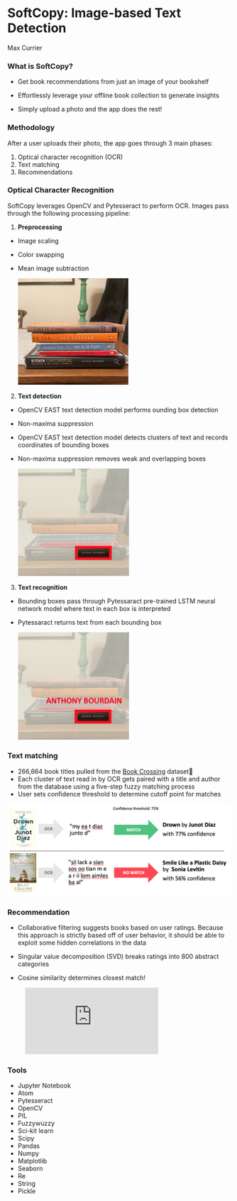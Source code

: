 # SoftCopy: Image-based Text Detection

Max Currier

### What is SoftCopy?

* Get book recommendations from just an image of your bookshelf

* Effortlessly leverage your offline book collection to generate insights

* Simply upload a photo and the app does the rest!

### Methodology
After a user uploads their photo, the app goes through 3 main phases:

1. Optical character recognition (OCR)
2. Text matching
3. Recommendations

### Optical Character Recognition

SoftCopy leverages OpenCV and Pytesseract to perform OCR. Images pass through the following processing pipeline:

1. **Preprocessing**
  * Image scaling

  * Color swapping

  * Mean image subtraction

    <img src="viz/text_match_1.png" alt="OCR step 1" width="250"/>


2. **Text detection**
 * OpenCV EAST text detection model performs ounding box detection
 * Non-maxima suppression
  * OpenCV EAST text detection model detects clusters of text and records coordinates of bounding boxes

  * Non-maxima suppression removes weak and overlapping boxes

    <img src="viz/text_match_2.png" alt="OCR step 2" width="250"/>


3. **Text recognition**
  * Bounding boxes pass through Pytessaract pre-trained LSTM neural network model where text in each box is interpreted

  * Pytessaract returns text from each bounding box

    <img src="viz/text_match_3.png" alt="OCR step 3" width="250"/>

### Text matching


  * 266,664 book titles pulled from the [Book Crossing](http://www2.informatik.uni-freiburg.de/~cziegler/BX/) dataset
  * Each cluster of text read in by OCR gets paired with a title and author from the database using a five-step fuzzy matching process
  * User sets confidence threshold to determine cutoff point for matches

  ![](viz/text_matching.png)

### Recommendation
  * Collaborative filtering suggests books based on user ratings. Because this approach is strictly based off of user behavior, it should be able to exploit some hidden correlations in the data

  * Singular value decomposition (SVD) breaks ratings into 800 abstract categories

  * Cosine similarity determines closest match!

<figure class="video_container">
  <iframe src="https://drive.google.com/file/d/1Nf8UnxrqOGiPAo__w5AccDt8pdP0Xd5X/view?usp=sharing" frameborder="0" allowfullscreen="true"> </iframe>
</figure>

### Tools
* Jupyter Notebook
* Atom
* Pytesseract
* OpenCV
* PIL
* Fuzzywuzzy
* Sci-kit learn
* Scipy
* Pandas
* Numpy
* Matplotlib
* Seaborn
* Re
* String
* Pickle
